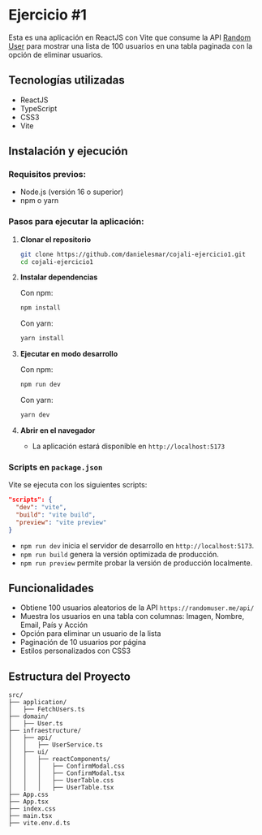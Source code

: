 # Ejercicio #1

Esta es una aplicación en ReactJS con Vite que consume la API [Random User](https://randomuser.me/) para mostrar una lista de 100 usuarios en una tabla paginada con la opción de eliminar usuarios.

## Tecnologías utilizadas
- ReactJS
- TypeScript
- CSS3
- Vite

## Instalación y ejecución

### Requisitos previos:
- Node.js (versión 16 o superior)
- npm o yarn

### Pasos para ejecutar la aplicación:

1. **Clonar el repositorio**
   ```sh
   git clone https://github.com/danielesmar/cojali-ejercicio1.git
   cd cojali-ejercicio1
   ```

2. **Instalar dependencias**

   Con npm:
   ```sh
   npm install
   ```

   Con yarn:
   ```sh
   yarn install
   ```

3. **Ejecutar en modo desarrollo**

   Con npm:
   ```sh
   npm run dev
   ```

   Con yarn:
   ```sh
   yarn dev
   ```

4. **Abrir en el navegador**
    - La aplicación estará disponible en `http://localhost:5173`

### Scripts en `package.json`
Vite se ejecuta con los siguientes scripts:
```json
"scripts": {
  "dev": "vite",
  "build": "vite build",
  "preview": "vite preview"
}
```
- `npm run dev` inicia el servidor de desarrollo en `http://localhost:5173`.
- `npm run build` genera la versión optimizada de producción.
- `npm run preview` permite probar la versión de producción localmente.

## Funcionalidades
- Obtiene 100 usuarios aleatorios de la API `https://randomuser.me/api/`
- Muestra los usuarios en una tabla con columnas: Imagen, Nombre, Email, País y Acción
- Opción para eliminar un usuario de la lista
- Paginación de 10 usuarios por página
- Estilos personalizados con CSS3

## Estructura del Proyecto
```
src/
├── application/
│   ├── FetchUsers.ts
├── domain/
│   ├── User.ts
├── infraestructure/
│   ├── api/
│   │   ├── UserService.ts
│   ├── ui/
│   │   ├── reactComponents/
│   │   │   ├── ConfirmModal.css
│   │   │   ├── ConfirmModal.tsx
│   │   │   ├── UserTable.css
│   │   │   ├── UserTable.tsx
├── App.css
├── App.tsx  
├── index.css
├── main.tsx
├── vite.env.d.ts
```
